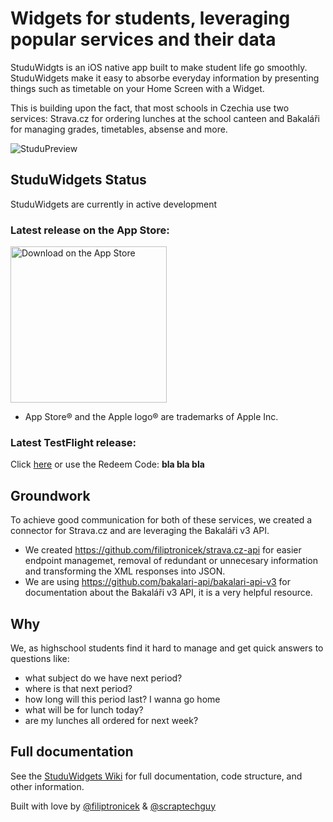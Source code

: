 # Widgets for students, leveraging popular services and their data

StuduWidgts is an iOS native app built to make student life go smoothly. StuduWidgets make it easy to absorbe everyday information by presenting things such as timetable on your Home Screen with a Widget.

This is building upon the fact, that most schools in Czechia use two services: Strava.cz for ordering lunches at the school canteen and Bakaláři for managing grades, timetables, absense and more.

![StuduPreview](https://user-images.githubusercontent.com/75474651/160557265-8a5eff99-f92d-4ef5-8ef7-cec45298667b.png)

## StuduWidgets Status 

StuduWidgets are currently in active development

### Latest release on the App Store: 

<a href="https://youtu.be/dQw4w9WgXcQ" target="_blank"> <img width="250" alt="Download on the App Store" src="https://ipfs.io/ipfs/bafkreifcn7c3ha4ae4wjf2ibtixlrncviktgqfft4kzag5znxciexh5zt4?filename=bpoouz.svg"> </a>

  - App Store® and the Apple logo® are trademarks of Apple Inc.

### Latest TestFlight release:

Click <a href="">here</a> or use the Redeem Code: <b>bla bla bla</b>

## Groundwork

To achieve good communication for both of these services, we created a connector for Strava.cz and are leveraging the Bakaláři v3 API.

- We created https://github.com/filiptronicek/strava.cz-api for easier endpoint managemet, removal of redundant or unnecesary information and transforming the XML responses into JSON.
- We are using https://github.com/bakalari-api/bakalari-api-v3 for documentation about the Bakaláři v3 API, it is a very helpful resource.


## Why

We, as highschool students find it hard to manage and get quick answers to questions like:
- what subject do we have next period?
- where is that next period?
- how long will this period last? I wanna go home
- what will be for lunch today?
- are my lunches all ordered for next week?
  
## Full documentation 

See the <a href="https://github.com/filiptronicek/StuduWidgets/wiki">StuduWidgets Wiki</a> for full documentation, code structure, and other information. 

Built with love by [@filiptronicek](https://github.com/filiptronicek) & [@scraptechguy](https://github.com/scraptechguy)
